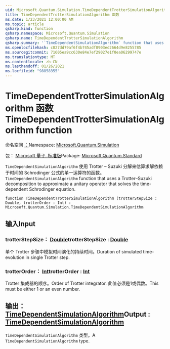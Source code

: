 ```yaml
---
uid: Microsoft.Quantum.Simulation.TimeDependentTrotterSimulationAlgorithm
title: TimeDependentTrotterSimulationAlgorithm 函数
ms.date: 1/23/2021 12:00:00 AM
ms.topic: article
qsharp.kind: function
qsharp.namespace: Microsoft.Quantum.Simulation
qsharp.name: TimeDependentTrotterSimulationAlgorithm
qsharp.summary: '`TimeDependentSimulationAlgorithm` function that uses a Trotter–Suzuki decomposition to approximate a unitary operator that solves the time-dependent Schrodinger equation.'
ms.openlocfilehash: c827dd79af6f4b745adf8903ed2664d9e8255785
ms.sourcegitcommit: 71605ea9cc630e84e7ef29027e1f0ea06299747e
ms.translationtype: MT
ms.contentlocale: zh-CN
ms.lasthandoff: 01/26/2021
ms.locfileid: "98858355"
---
```

# <a name="timedependenttrottersimulationalgorithm-function"></a><span data-ttu-id="57c24-102">TimeDependentTrotterSimulationAlgorithm 函数</span><span class="sxs-lookup"><span data-stu-id="57c24-102">TimeDependentTrotterSimulationAlgorithm function</span></span>

<span data-ttu-id="57c24-103">命名空间 [：](xref:Microsoft.Quantum.Simulation)</span><span class="sxs-lookup"><span data-stu-id="57c24-103">Namespace: [Microsoft.Quantum.Simulation](xref:Microsoft.Quantum.Simulation)</span></span>

<span data-ttu-id="57c24-104">包： [Microsoft 量子. 标准版](https://nuget.org/packages/Microsoft.Quantum.Standard)</span><span class="sxs-lookup"><span data-stu-id="57c24-104">Package: [Microsoft.Quantum.Standard](https://nuget.org/packages/Microsoft.Quantum.Standard)</span></span>


<span data-ttu-id="57c24-105">`TimeDependentSimulationAlgorithm` 使用 Trotter – Suzuki 分解来估算求解依赖于时间的 Schrodinger 公式的单一运算符的函数。</span><span class="sxs-lookup"><span data-stu-id="57c24-105">`TimeDependentSimulationAlgorithm` function that uses a Trotter–Suzuki decomposition to approximate a unitary operator that solves the time-dependent Schrodinger equation.</span></span>

```qsharp
function TimeDependentTrotterSimulationAlgorithm (trotterStepSize : Double, trotterOrder : Int) : Microsoft.Quantum.Simulation.TimeDependentSimulationAlgorithm
```


## <a name="input"></a><span data-ttu-id="57c24-106">输入</span><span class="sxs-lookup"><span data-stu-id="57c24-106">Input</span></span>

### <a name="trotterstepsize--double"></a><span data-ttu-id="57c24-107">trotterStepSize： [Double](xref:microsoft.quantum.lang-ref.double)</span><span class="sxs-lookup"><span data-stu-id="57c24-107">trotterStepSize : [Double](xref:microsoft.quantum.lang-ref.double)</span></span>

<span data-ttu-id="57c24-108">单个 Trotter 步骤中模拟时间演化的持续时间。</span><span class="sxs-lookup"><span data-stu-id="57c24-108">Duration of simulated time-evolution in single Trotter step.</span></span>


### <a name="trotterorder--int"></a><span data-ttu-id="57c24-109">trotterOrder： [Int](xref:microsoft.quantum.lang-ref.int)</span><span class="sxs-lookup"><span data-stu-id="57c24-109">trotterOrder : [Int](xref:microsoft.quantum.lang-ref.int)</span></span>

<span data-ttu-id="57c24-110">Trotter 集成器的顺序。</span><span class="sxs-lookup"><span data-stu-id="57c24-110">Order of Trotter integrator.</span></span> <span data-ttu-id="57c24-111">此值必须是1或偶数。</span><span class="sxs-lookup"><span data-stu-id="57c24-111">This must be either 1 or an even number.</span></span>



## <a name="output--timedependentsimulationalgorithm"></a><span data-ttu-id="57c24-112">输出： [TimeDependentSimulationAlgorithm](xref:Microsoft.Quantum.Simulation.TimeDependentSimulationAlgorithm)</span><span class="sxs-lookup"><span data-stu-id="57c24-112">Output : [TimeDependentSimulationAlgorithm](xref:Microsoft.Quantum.Simulation.TimeDependentSimulationAlgorithm)</span></span>

<span data-ttu-id="57c24-113">`TimeDependentSimulationAlgorithm` 类型。</span><span class="sxs-lookup"><span data-stu-id="57c24-113">A `TimeDependentSimulationAlgorithm` type.</span></span>